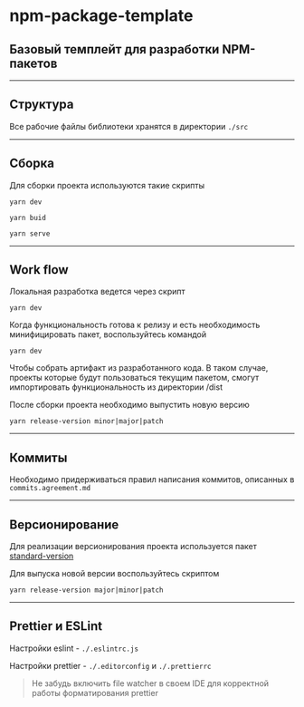 # npm-package-template

## Базовый темплейт для разработки NPM-пакетов

---

## Структура
Все рабочие файлы библиотеки хранятся в директории `./src`

---

## Сборка
Для сборки проекта используются такие скрипты
```
yarn dev
```

```
yarn buid
```

```
yarn serve
```

---

## Work flow
Локальная разработка ведется через скрипт

```
yarn dev
```

Когда функциональность готова к релизу и есть необходимость минифицировать пакет, воспользуйтесь командой
```
yarn dev
```
Чтобы собрать артифакт из разработанного кода. В таком случае,
проекты которые будут пользоваться текущим пакетом,
смогут импортировать функциональность из директории /dist

После сборки проекта необходимо выпустить новую версию

```
yarn release-version minor|major|patch
```

---

## Коммиты
Необходимо придерживаться правил написания коммитов, описанных в `commits.agreement.md`

---

## Версионирование
Для реализации версионирования проекта используется пакет [standard-version](https://www.npmjs.com/package/standard-version)

Для выпуска новой версии воспользуйтесь скриптом 

```
yarn release-version major|minor|patch
```

---

## Prettier и ESLint
Настройки eslint - `./.eslintrc.js`

Настройки prettier - `./.editorconfig` и `./.prettierrc`

> Не забудь включить file watcher в своем IDE для корректной работы форматирования prettier 


